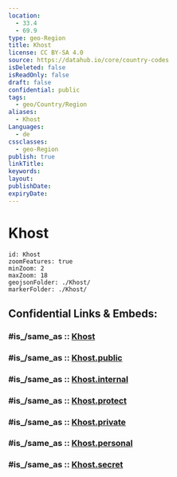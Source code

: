 ```yaml
---
location:
  - 33.4
  - 69.9
type: geo-Region
title: Khost
license: CC BY-SA 4.0
source: https://datahub.io/core/country-codes
isDeleted: false
isReadOnly: false
draft: false
confidential: public
tags:
  - geo/Country/Region
aliases:
  - Khost
Languages:
  - de
cssclasses:
  - geo-Region
publish: true
linkTitle:
keywords:
layout:
publishDate:
expiryDate:
---
```


# Khost

```leaflet
id: Khost
zoomFeatures: true 
minZoom: 2 
maxZoom: 18
geojsonFolder: ./Khost/
markerFolder: ./Khost/
```


## Confidential Links & Embeds: 

### #is_/same_as :: [Khost](/_Standards/Earth/Continent/Asia/Asia~Central/Afghanistan/provinces~Afghanistan/Khost.md) 

### #is_/same_as :: [Khost.public](/_public/Earth/Continent/Asia/Asia~Central/Afghanistan/provinces~Afghanistan/Khost.public.md) 

### #is_/same_as :: [Khost.internal](/_internal/Earth/Continent/Asia/Asia~Central/Afghanistan/provinces~Afghanistan/Khost.internal.md) 

### #is_/same_as :: [Khost.protect](/_protect/Earth/Continent/Asia/Asia~Central/Afghanistan/provinces~Afghanistan/Khost.protect.md) 

### #is_/same_as :: [Khost.private](/_private/Earth/Continent/Asia/Asia~Central/Afghanistan/provinces~Afghanistan/Khost.private.md) 

### #is_/same_as :: [Khost.personal](/_personal/Earth/Continent/Asia/Asia~Central/Afghanistan/provinces~Afghanistan/Khost.personal.md) 

### #is_/same_as :: [Khost.secret](/_secret/Earth/Continent/Asia/Asia~Central/Afghanistan/provinces~Afghanistan/Khost.secret.md)

